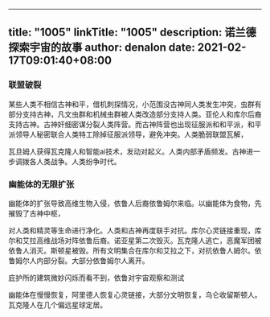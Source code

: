 
---
title: "1005"
linkTitle: "1005"
description: 诺兰德探索宇宙的故事
author: denalon
date: 2021-02-17T09:01:40+08:00
---

### 联盟破裂

某些人类不相信古神和平，借机刺探情况，小范围没古神同人类发生冲突，虫群有部分支持古神，凡文虫群和机械虫群被人类改造部分支持人类。亚伦人和库尔后裔支持古神。古神奸细密谋分裂人类阵营。而古神阵营也出现征服派和和平派，和平派领导人秘密联合人类特工除掉征服派领导，避免冲突。人类脆弱联盟瓦解，

瓦旦姆人获得瓦克隆人和智能ai技术，发动对起义。人类内部矛盾频发。古神进一步调拨各人类战争。人类纷争时代。

### 幽能体的无限扩张

幽能体的扩张导致高维生物入侵，依鲁人后裔依鲁姆尔来临。以幽能体为食物，先摧毁了古神中枢，

对人类和精灵等生命进行净化。人类和古神再度联手对抗。库尔心灵链接重现，库尔和艾拉高维战场对阵依鲁后裔。诺亚星第二次毁灭。瓦克隆人逃亡，恶魔军团被依鲁人消灭。斯顿星被毁。所有文明集合在库尔和艾拉之下，对抗依鲁人姆尔。依鲁姆尔人内部分裂。大部分依鲁姆尔人离开。

庇护所的建筑微妙闪烁而看不到，依鲁对宇宙观察和测试

幽能体在慢慢恢复，阿里德人恢复心灵链接，大部分文明恢复，乌仑收留斯顿人。瓦克隆人在几个偏远星球定居。


